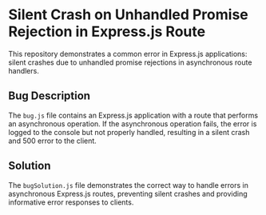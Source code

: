 # Silent Crash on Unhandled Promise Rejection in Express.js Route

This repository demonstrates a common error in Express.js applications: silent crashes due to unhandled promise rejections in asynchronous route handlers.

## Bug Description
The `bug.js` file contains an Express.js application with a route that performs an asynchronous operation.  If the asynchronous operation fails, the error is logged to the console but not properly handled, resulting in a silent crash and 500 error to the client.

## Solution
The `bugSolution.js` file demonstrates the correct way to handle errors in asynchronous Express.js routes, preventing silent crashes and providing informative error responses to clients.